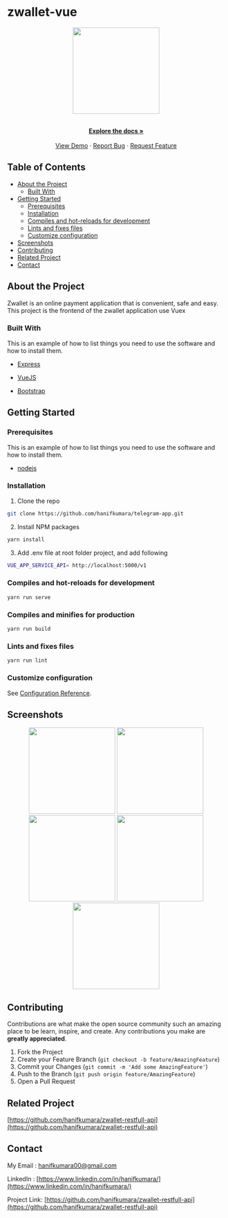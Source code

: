 # zwallet-vue
<p align="center">
  <p align="center">
    <image align="center" width="200" src='./screenshot/logo.PNG' />
  </p>
</p>

<p align="center">
    <br />
    <a href="https://github.com/hanifkumara/zwallet-app"><strong>Explore the docs »</strong></a>
    <br />
    <br />
    <a href="https://zwallet-app.netlify.app">View Demo</a>
    ·
    <a href="https://github.com/hanifkumara/zwallet-app/issues">Report Bug</a>
    ·
    <a href="https://github.com/hanifkumara/zwallet-app/issues">Request Feature</a>
  </p>
</p>


## Table of Contents

* [About the Project](#about-the-project)
  * [Built With](#built-with)
* [Getting Started](#getting-started)
  * [Prerequisites](#prerequisites)
  * [Installation](#installation)
  * [Compiles and hot-reloads for development](#compiles-and-hot-reloads-for-development)
  * [Lints and fixes files](#lints-and-fixes-files)
  * [Customize configuration](#customize-configuration)
* [Screenshots](#screenshots)
* [Contributing](#contributing)
* [Related Project](#related-project)
* [Contact](#contact)

## About the Project

Zwallet is an online payment application that is convenient, safe and easy. This project is the frontend of the zwallet application use Vuex

### Built With
This is an example of how to list things you need to use the software and how to install them.

* [Express](https://expressjs.com/)

* [VueJS](https://vuejs.org/)

* [Bootstrap](https://nodejs.org/en/download/)

## Getting Started

### Prerequisites

This is an example of how to list things you need to use the software and how to install them.

* [nodejs](https://nodejs.org/en/download/)

### Installation

1. Clone the repo
```sh
git clone https://github.com/hanifkumara/telegram-app.git
```
2. Install NPM packages

```sh
yarn install
```

3. Add .env file at root folder project, and add following
```sh
VUE_APP_SERVICE_API= http://localhost:5000/v1
```

### Compiles and hot-reloads for development
```
yarn run serve
```

### Compiles and minifies for production
```
yarn run build
```

### Lints and fixes files
```
yarn run lint
```
### Customize configuration
See [Configuration Reference](https://cli.vuejs.org/config/).

##  Screenshots
<p align='center'>
  <span>
    <image width="200" src='./screenshot/screencapture-localhost-8080-login-2020-12-14-14_29_20.png' />
    <image width="200" src='./screenshot/screencapture-localhost-8080-signup-2020-12-14-14_32_04.png' />
    <image width="200" src='./screenshot/screencapture-localhost-8080-main-home-2020-12-14-13_56_34.png' />
    <image width="200" src='./screenshot/screencapture-localhost-8080-main-listusers-2020-12-14-13_57_10.png' />
    <image width="200" src='./screenshot/screencapture-localhost-8080-main-transaction-22e58cae-5279-4e00-b408-3e77fefcb867-2020-12-14-13_57_54.png' />
   
## Contributing

Contributions are what make the open source community such an amazing place to be learn, inspire, and create. Any contributions you make are **greatly appreciated**.

1. Fork the Project
2. Create your Feature Branch (`git checkout -b feature/AmazingFeature`)
3. Commit your Changes (`git commit -m 'Add some AmazingFeature'`)
4. Push to the Branch (`git push origin feature/AmazingFeature`)
5. Open a Pull Request   

## Related Project

[https://github.com/hanifkumara/zwallet-restfull-api](https://github.com/hanifkumara/zwallet-restfull-api)
 
## Contact

My Email : hanifkumara00@gmail.com

LinkedIn : [https://www.linkedin.com/in/hanifkumara/](https://www.linkedin.com/in/hanifkumara/)

Project Link: [https://github.com/hanifkumara/zwallet-restfull-api](https://github.com/hanifkumara/zwallet-restfull-api)

